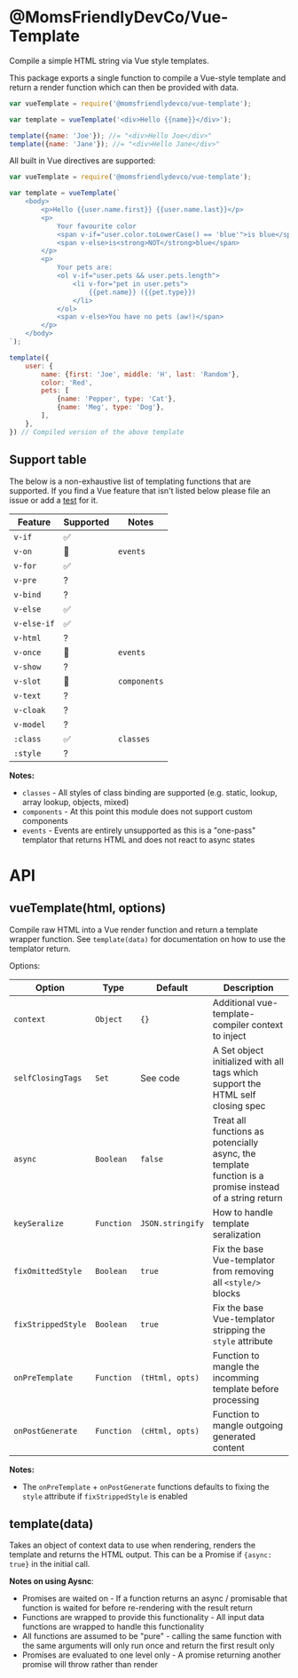 @MomsFriendlyDevCo/Vue-Template
===============================
Compile a simple HTML string via Vue style templates.

This package exports a single function to compile a Vue-style template and return a render function which can then be provided with data.

```javascript
var vueTemplate = require('@momsfriendlydevco/vue-template');

var template = vueTemplate('<div>Hello {{name}}</div>');

template({name: 'Joe'}); //= "<div>Hello Joe</div>"
template({name: 'Jane'}); //= "<div>Hello Jane</div>"
```


All built in Vue directives are supported:

```javascript
var vueTemplate = require('@momsfriendlydevco/vue-template');

var template = vueTemplate(`
	<body>
		<p>Hello {{user.name.first}} {{user.name.last}}</p>
		<p>
			Your favourite color
			<span v-if="user.color.toLowerCase() == 'blue'">is blue</span>
			<span v-else>is<strong>NOT</strong>blue</span>
		</p>
		<p>
			Your pets are:
			<ol v-if="user.pets && user.pets.length">
				<li v-for="pet in user.pets">
					{{pet.name}} ({{pet.type}})
				</li>
			</ol>
			<span v-else>You have no pets (aw!)</span>
		</p>
	</body>
`);

template({
	user: {
		name: {first: 'Joe', middle: 'H', last: 'Random'},
		color: 'Red',
		pets: [
			{name: 'Pepper', type: 'Cat'},
			{name: 'Meg', type: 'Dog'},
		],
	},
}) // Compiled version of the above template
```


Support table
-------------
The below is a non-exhaustive list of templating functions that are supported.
If you find a Vue feature that isn't listed below please file an issue or add a [test](./test) for it.


| Feature     | Supported          | Notes        |
|-------------|--------------------|--------------|
| `v-if`      | :white_check_mark: |              |
| `v-on`      | :no_entry_sign:    | `events`     |
| `v-for`     | :white_check_mark: |              |
| `v-pre`     | ?                  |              |
| `v-bind`    | ?                  |              |
| `v-else`    | :white_check_mark: |              |
| `v-else-if` | :white_check_mark: |              |
| `v-html`    | ?                  |              |
| `v-once`    | :no_entry_sign:    | `events`     |
| `v-show`    | ?                  |              |
| `v-slot`    | :no_entry_sign:    | `components` |
| `v-text`    | ?                  |              |
| `v-cloak`   | ?                  |              |
| `v-model`   | ?                  |              |
| `:class`    | :white_check_mark: | `classes`    |
| `:style`    | ?                  |              |


**Notes:**
* `classes` - All styles of class binding are supported (e.g. static, lookup, array lookup, objects, mixed)
* `components` - At this point this module does not support custom components
* `events` - Events are entirely unsupported as this is a "one-pass" templator that returns HTML and does not react to async states


API
===

vueTemplate(html, options)
---------------------------
Compile raw HTML into a Vue render function and return a template wrapper function. See `template(data)` for documentation on how to use the templator return.

Options:

| Option             | Type       | Default          | Description                                                                                             |
|--------------------|------------|------------------|---------------------------------------------------------------------------------------------------------|
| `context`          | `Object`   | `{}`             | Additional vue-template-compiler context to inject                                                      |
| `selfClosingTags`  | `Set`      | See code         | A Set object initialized with all tags which support the HTML self closing spec                         |
| `async`            | `Boolean`  | `false`          | Treat all functions as potencially async, the template function is a promise instead of a string return |
| `keySeralize`      | `Function` | `JSON.stringify` | How to handle template seralization                                                                     |
| `fixOmittedStyle`  | `Boolean`  | `true`           | Fix the base Vue-templator from removing all `<style/>` blocks                                          |
| `fixStrippedStyle` | `Boolean`  | `true`           | Fix the base Vue-templator stripping the `style` attribute                                              |
| `onPreTemplate`    | `Function` | `(tHtml, opts)`  | Function to mangle the incomming template before processing                                             |
| `onPostGenerate`   | `Function` | `(cHtml, opts)`  | Function to mangle outgoing generated content                                                           |

**Notes:**

* The `onPreTemplate` + `onPostGenerate` functions defaults to fixing the `style` attribute if `fixStrippedStyle` is enabled


template(data)
--------------
Takes an object of context data to use when rendering, renders the template and returns the HTML output.
This can be a Promise if `{async: true}` in the initial call.

**Notes on using Aysnc**:
* Promises are waited on - If a function returns an async / promisable that function is waited for before re-rendering with the result return
* Functions are wrapped to provide this functionality - All input data functions are wrapped to handle this functionality
* All functions are assumed to be "pure" - calling the same function with the same arguments will only run once and return the first result only
* Promises are evaluated to one level only - A promise returning another promise will throw rather than render
